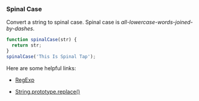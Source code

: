 ### Spinal Case

Convert a string to spinal case.
Spinal case is _all-lowercase-words-joined-by-dashes_.

```javascript
function spinalCase(str) {
  return str;
}
spinalCase('This Is Spinal Tap');
```

Here are some helpful links:

* [RegExp](https://developer.mozilla.org/en-US/docs/Web/JavaScript/Reference/Global_Objects/RegExp)

* [String.prototype.replace()](https://developer.mozilla.org/en-US/docs/Web/JavaScript/Reference/Global_Objects/String/replace)
